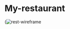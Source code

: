 # My-restaurant
   (![rest-wireframe](https://user-images.githubusercontent.com/97833415/149960799-0f24a2e8-359c-4e81-aa04-38a889f71afe.jpg)



